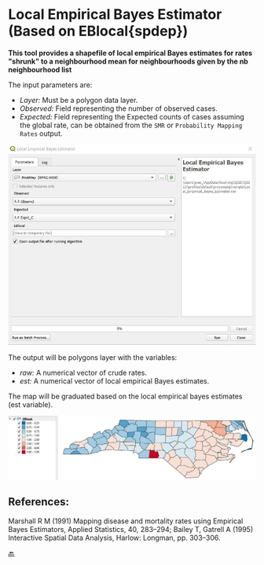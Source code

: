 # Local Empirical Bayes Estimator (Based on EBlocal{spdep})

**This tool provides a shapefile of local empirical Bayes estimates for rates "shrunk" to a neighbourhood mean for neighbourhoods given by the nb neighbourhood list** 

The input parameters are:  
* *Layer:* Must be a polygon data layer.  
* *Observed:* Field representing the number of observed cases.  
* *Expected:* Field representing the Expected counts of cases assuming the global rate, can be obtained from the `SMR` or `Probability Mapping Rates` output.  

<img src="Images/EBlocal01.jpg" alt="Img01"/>

The output will be polygons layer with the variables:  
* *raw:* A numerical vector of crude rates.  
* *est:* A numerical vector of local empirical Bayes estimates.  

  
The map will be graduated based on the local empirical bayes estimates (est variable).  

<img src="Images/EBlocal02.jpg" alt="Img02"/>


## References:  
Marshall R M (1991) Mapping disease and mortality rates using Empirical Bayes Estimators, Applied Statistics, 40, 283–294; Bailey T, Gatrell A (1995) Interactive Spatial Data Analysis, Harlow: Longman, pp. 303–306.  
  
[:back:](../../Readme.md)